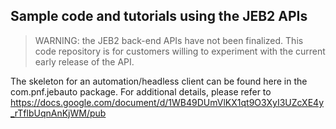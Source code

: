 ## Sample code and tutorials using the JEB2 APIs

> WARNING: the JEB2 back-end APIs have not been finalized. This code repository is for customers willing to experiment with the current early release of the API.

The skeleton for an automation/headless client can be found here in the com.pnf.jebauto package. For additional details, please refer to https://docs.google.com/document/d/1WB49DUmVlKX1qt9O3XyI3UZcXE4y_rTflbUqnAnKjWM/pub